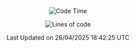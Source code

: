 <div align="center">

<br />

 <!--START_SECTION:waka-->
![Code Time](http://img.shields.io/badge/Code%20Time-4%2C509%20hrs%2042%20mins-blue)

![Lines of code](https://img.shields.io/badge/%EC%A0%80%EB%8A%94%20%EC%97%AC%ED%83%9C%EA%B9%8C%EC%A7%80%20-3.3%20million%20%EC%A4%84%EC%9D%98%20%EC%BD%94%EB%93%9C%EB%A5%BC%20%EC%9E%91%EC%84%B1%ED%96%88%EC%96%B4%EC%9A%94.-blue)


 Last Updated on 28/04/2025 18:42:25 UTC
<!--END_SECTION:waka-->

</div>
